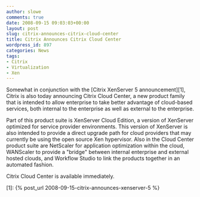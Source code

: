 ```yaml
---
author: slowe
comments: true
date: 2008-09-15 09:03:03+00:00
layout: post
slug: citrix-announces-citrix-cloud-center
title: Citrix Announces Citrix Cloud Center
wordpress_id: 897
categories: News
tags:
- Citrix
- Virtualization
- Xen
---
```


Somewhat in conjunction with the [Citrix XenServer 5 announcement][1], Citrix is also today announcing Citrix Cloud Center, a new product family that is intended to allow enterprise to take better advantage of cloud-based services, both internal to the enterprise as well as external to the enterprise.

Part of this product suite is XenServer Cloud Edition, a version of XenServer optimized for service provider environments. This version of XenServer is also intended to provide a direct upgrade path for cloud providers that may currently be using the open source Xen hypervisor. Also in the Cloud Center product suite are NetScaler for application optimization within the cloud, WANScaler to provide a "bridge" between internal enterprise and external hosted clouds, and Workflow Studio to link the products together in an automated fashion.

Citrix Cloud Center is available immediately.

[1]: {% post_url 2008-09-15-citrix-announces-xenserver-5 %}
